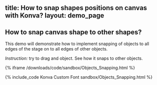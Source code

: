 title: How to snap shapes positions on canvas with Konva?
layout: demo_page
---

## How to snap canvas shape to other shapes?

This demo will demonstrate how to implement snapping of objects to all edges of the stage on to all edges of other objects.

*Instruction:* try to drag and object. See how it snaps to other objects.

{% iframe /downloads/code/sandbox/Objects_Snapping.html %}

{% include_code Konva Custom Font sandbox/Objects_Snapping.html %}